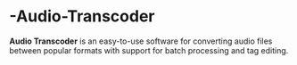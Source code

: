 # -Audio-Transcoder
**Audio Transcoder** is an easy-to-use software for converting audio files between popular formats with support for batch processing and tag editing.
